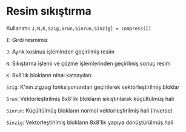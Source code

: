 # Resim sıkıştırma

Kullanımı: `J,N,K,Szig,Srun,Sinrun,Sinzig] = compress(I)`

`I`: Girdi resmimiz

`J`: Ayrık kosinus işleminden geçirilmiş resim

`N`: Sıkıştırma işlemi ve çözme işlemlerinden geçirilmiş sonuç resim

`K`: 8x8'lik blokların nihai katsayıları

`Szig`: K'nın zigzag fonksiyonundan geçirilerek vektorleştirilmiş bloklar

`Srun`: Vektorleştirilmiş 8x8'lik blokların sıkıştırılarak küçültülmüş hali

`Sinrun`: Küçültülmüş blokların normal vektorleştirilmiş hali (inverse)

`Sinzig`: Vektorleştirilmiş blokların 8x8'lik yapıya dönüştürülmüş hali

